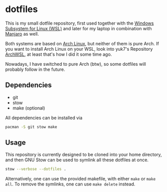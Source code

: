 # dotfiles

This is my small dotfile repository, first used together with the [Windows Subsystem for Linux (WSL)](https://en.wikipedia.org/wiki/Windows_Subsystem_for_Linux "Wikipedia Explanation for WSL") and later for my laptop in combination with [Manjaro](https://manjaro.org/ "Manjaro Homepage") as well.

Both systems are based on [Arch Linux](https://www.archlinux.org/), but neither of them is pure Arch. If you want to install Arch Linux on your WSL, look into yuk7's Repository [ArchWSL](https://git.io/archwsl), at least that's how I did it some time ago.

Nowadays, I have switched to pure Arch (btw), so some dotfiles will probably follow in the future.

## Dependencies

- git
- stow
- make (optional)

All dependencies can be installed via

```bash
pacman -S git stow make
```

## Usage

This repository is currently designed to be cloned into your home directory, and then GNU Stow can be used to symlink all these dotfiles at once.

```bash
stow --verbose --dotfiles .
```

Alternatively, one can use the provided makefile, with either `make` or `make all`. To remove the symlinks, one can use `make delete` instead.
